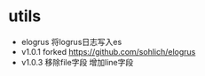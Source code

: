 # utils
 
- elogrus 将logrus日志写入es
- v1.0.1 forked https://github.com/sohlich/elogrus
- v1.0.3 移除file字段 增加line字段